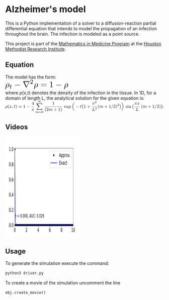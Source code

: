 # Alzheimer's model

This is a Python implementation of a solver to a diffusion-reaction partial
differential equation that intends to model the propagation of an infection
throughout the brain. The infection is modeled as a point source.

This project is part of the
[Mathematics in Medicine Program](https://www.houstonmethodist.org/math-in-medicine/)
at the [Houston Methodist Research Institute](https://www.houstonmethodist.org/research/).

## Equation

The model has the form: <br>
<img src='./math/latex_equation.png' alt='PDE' height='30px' width='200px' /> <br>
where &rho;(x,t) denotes the density of the infection in the tissue.
In 1D, for a domain of length L, the analytical solution for the given equation is:<br>
<img src='./math/latex_solution.png' alt='Solution to PDE' />

## Videos

[<img src='./solution/1D/solution_0.png' height='320px' width='240px'/>](https://jrr3.github.io/Alzheimer/)


## Usage

To generate the simulation execute the command:

```bash
python3 driver.py
```

To create a movie of the simulation uncomment the line

```python
obj.create_movie()
```

